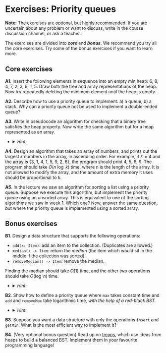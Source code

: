 # Exercises: Priority queues

**Note:** The exercises are optional, but highly recommended. If you are uncertain about any problem or want to discuss, write in the course discussion channel, or ask a teacher.

The exercises are divided into ***core*** and ***bonus***. We recommend you try all the core exercises. Try some of the bonus exercises if you want to learn more.

## Core exercises

**A1**. Insert the following elements in sequence into an empty min heap: 6, 8, 4, 7, 2, 3, 9, 1, 5. Draw both the tree and array representations of the heap. Now try repeatedly deleting the minimum element until the heap is empty.

**A2**. Describe how to use a priority queue to implement: a) a queue, b) a stack. Why can a priority queue not be used to implement a double-ended queue?

**A3**. Write in pseudocode an algorithm for checking that a binary tree satisfies the heap property. Now write the same algorithm but for a heap represented as an array.

- <details><summary><em>Hint:</em></summary>
  Be careful to handle the case where a node has only a left child!
  </details>

**A4**. Design an algorithm that takes an array of numbers, and prints out the largest $k$ numbers in the array, in ascending order. For example, if $k=4$ and the array is {3, 1, 4, 1, 5, 9, 2, 6}, the program should print 4, 5, 6, 9. The program should take $O(n\ \log\ k)$ time, where n is the length of the array. It is not allowed to modify the array, and the amount of extra memory it uses should be proportional to $k$.

**A5**. In the lecture we saw an algorithm for sorting a list using a priority queue. Suppose we execute this algorithm, but implement the priority queue using an unsorted array. This is equivalent to one of the sorting algorithms we saw in week 1. Which one? Now, answer the same question, but where the priority queue is implemented using a sorted array.

## Bonus exercises

**B1**. Design a data structure that supports the following operations:

- `add(x: Item)`: add an item to the collection. (Duplicates are allowed.)
- `median() -> Item`: return the *median* (the item which would sit in the middle if the collection was sorted).
- `removeMedian() -> Item`: remove the median.

Finding the median should take $O(1)$ time, and the other two operations
should take $O(\log\ n)$ time.

- <details><summary><em>Hint:</em></summary>
  Use two priority queues.
  </details>

**B2**. Show how to define a priority queue where `max` takes constant time and `add` and `removeMax` take logarithmic time, *with the help of a red-black BST.*

- <details><summary><em>Hint:</em></summary>
  Use the BST to store the priority queue but also remember the maximum value.
  </details>

**B3**. Suppose you want a data structure with only the operations `insert` and `getMin`. What is the most efficient way to implement it?

**B4**. (Very optional bonus question) Read up on [treaps](http://jeffe.cs.illinois.edu/teaching/algorithms/notes/03-treaps.pdf), which use ideas from heaps to build a balanced BST. Implement them in your favourite programming language!
